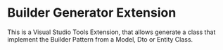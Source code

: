 # Builder Generator Extension
This is a Visual Studio Tools Extension, that allows generate a class that implement the Builder Pattern from a Model, Dto or Entity Class.



